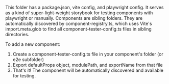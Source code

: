 This folder has a package.json, vite config, and playwright config.
It serves as a kind of super-light-weight storybook for testing components with playwright or manually.
Components are sibling folders. They are automatically discovered by component-registry.ts, which uses Vite's import.meta.glob to find all component-tester-config.ts files in sibling directories.

To add a new component:
1. Create a component-tester-config.ts file in your component's folder (or e2e subfolder)
2. Export defaultProps object, modulePath, and exportName from that file
3. That's it! The component will be automatically discovered and available for testing.
